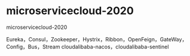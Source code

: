 # microservicecloud-2020
microservicecloud-2020

Eureka，Consul，Zookeeper，Hystrix，Ribbon，OpenFeign，GateWay，Config，Bus，Stream
cloudalibaba-nacos，cloudalibaba-sentinel
